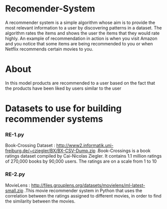 # Recomender-System
A recommender system is a simple algorithm whose aim is to provide the most relevant information to a user by discovering patterns in a dataset. The algorithm rates the items and shows the user the items that they would rate highly. An example of recommendation in action is when you visit Amazon and you notice that some items are being recommended to you or when Netflix recommends certain movies to you. 
# About
In this model products are recommended to a user based on the fact that the products have been liked by users similar to the user
# Datasets to use for building recommender systems
### RE-1.py
Book-Crossing Dataset : http://www2.informatik.uni-freiburg.de/~cziegler/BX/BX-CSV-Dump.zip
.Book-Crossings is a book ratings dataset compiled by Cai-Nicolas Ziegler. It contains 1.1 million ratings of 270,000 books by 90,000 users. The ratings are on a scale from 1 to 10

### RE-2.py
MovieLens : http://files.grouplens.org/datasets/movielens/ml-latest-small.zip
.This movie recommender system in Python that uses the correlation between the ratings assigned to different movies, in order to find the similarity between the movies.
